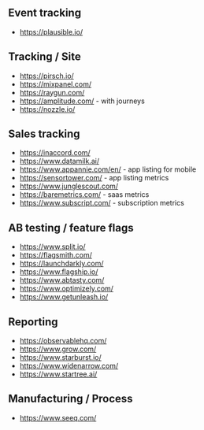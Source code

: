 

## Event tracking
* https://plausible.io/

## Tracking / Site
* https://pirsch.io/
* https://mixpanel.com/
* https://raygun.com/
* https://amplitude.com/ - with journeys
* https://nozzle.io/

## Sales tracking
* https://inaccord.com/
* https://www.datamilk.ai/
* https://www.appannie.com/en/ - app listing for mobile
* https://sensortower.com/ - app listing metrics
* https://www.junglescout.com/
* https://baremetrics.com/ - saas metrics
* https://www.subscript.com/ - subscription metrics


## AB testing / feature flags
* https://www.split.io/
* https://flagsmith.com/
* https://launchdarkly.com/
* https://www.flagship.io/
* https://www.abtasty.com/
* https://www.optimizely.com/
* https://www.getunleash.io/

## Reporting 
* https://observablehq.com/
* https://www.grow.com/
* https://www.starburst.io/
* https://www.widenarrow.com/
* https://www.startree.ai/

## Manufacturing / Process
* https://www.seeq.com/